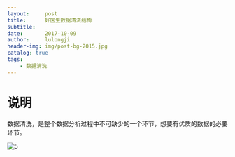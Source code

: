 ```yaml
---
layout:     post
title:      好医生数据清洗结构
subtitle:  
date:       2017-10-09
author:     lulongji
header-img: img/post-bg-2015.jpg
catalog: true
tags:
    - 数据清洗
---
```


# 说明
数据清洗，是整个数据分析过程中不可缺少的一个环节，想要有优质的数据的必要环节。

![5](https://raw.githubusercontent.com/lulongji/lulongji.github.io/master/imgs/uml/5.png)